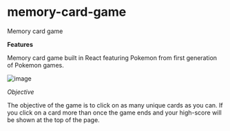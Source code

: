 # memory-card-game
Memory card game


**Features** 

Memory card game built in React featuring Pokemon from first generation of Pokemon games. 

![image](https://user-images.githubusercontent.com/47538097/189781953-8ff1f272-0481-4c30-bee1-ed1d59d379c8.png)



*Objective*

The objective of the game is to click on as many unique cards as you can. If you click on a card more than once the game ends and your high-score will be shown at the top of the page. 

 
